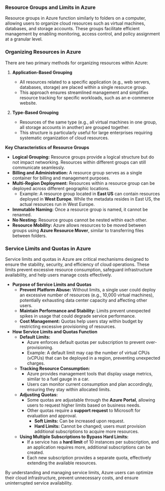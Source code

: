 ### **Resource Groups and Limits in Azure**  

Resource groups in Azure function similarly to folders on a computer, allowing users to organize cloud resources such as virtual machines, databases, and storage accounts. These groups facilitate efficient management by enabling monitoring, access control, and policy assignment at a granular level.  

### **Organizing Resources in Azure**  
There are two primary methods for organizing resources within Azure:  

1. **Application-Based Grouping**  
   - All resources related to a specific application (e.g., web servers, databases, storage) are placed within a single resource group.  
   - This approach ensures streamlined management and simplifies resource tracking for specific workloads, such as an e-commerce website.  

2. **Type-Based Grouping**  
   - Resources of the same type (e.g., all virtual machines in one group, all storage accounts in another) are grouped together.  
   - This structure is particularly useful for large enterprises requiring systematic organization of cloud resources.  

**Key Characteristics of Resource Groups**  
- **Logical Grouping:** Resource groups provide a logical structure but do not impact networking. Resources within different groups can still communicate seamlessly.  
- **Billing and Administration:** A resource group serves as a single container for billing and management purposes.  
- **Multi-Region Deployment:** Resources within a resource group can be deployed across different geographic locations.  
  - Example: A resource group located in **East US** can contain resources deployed in **West Europe**. While the metadata resides in East US, the actual resources run in West Europe.  
- **Immutable Naming:** Once a resource group is named, it cannot be renamed.  
- **No Nesting:** Resource groups cannot be nested within each other.  
- **Resource Mobility:** Azure allows resources to be moved between groups using **Azure Resource Mover**, similar to transferring files between folders.  

### **Service Limits and Quotas in Azure**  

Service limits and quotas in Azure are critical mechanisms designed to ensure the stability, security, and efficiency of cloud operations. These limits prevent excessive resource consumption, safeguard infrastructure availability, and help users manage costs effectively.  

- **Purpose of Service Limits and Quotas**  
   - **Prevent Platform Abuse:** Without limits, a single user could deploy an excessive number of resources (e.g., 10,000 virtual machines), potentially exhausting data center capacity and affecting other users.  
   - **Maintain Performance and Stability:** Limits prevent unexpected spikes in usage that could degrade service performance.  
   - **Cost Management:** Quotas help users stay within budget by restricting excessive provisioning of resources.  
- **How Service Limits and Quotas Function**  
   - **Default Limits:**  
      - Azure enforces default quotas per subscription to prevent over-provisioning.  
      - Example: A default limit may cap the number of virtual CPUs (vCPUs) that can be deployed in a region, preventing unexpected charges.  
   - **Tracking Resource Consumption:**  
      - Azure provides management tools that display usage metrics, similar to a fuel gauge in a car.  
      - Users can monitor current consumption and plan accordingly, ensuring they stay within allocated limits.  
   - **Adjusting Quotas:**  
      - Some quotas are adjustable through the **Azure Portal**, allowing users to request higher limits based on business needs.  
      - Other quotas require a **support request** to Microsoft for evaluation and approval.  
         - **Soft Limits:** Can be increased upon request.  
         - **Hard Limits:** Cannot be changed; users must provision additional subscriptions to acquire more resources.  
   - **Using Multiple Subscriptions to Bypass Hard Limits:**  
      - If a service has a **hard limit** of 10 instances per subscription, and an application requires more, additional subscriptions can be created.  
      - Each new subscription provides a separate quota, effectively extending the available resources.  

By understanding and managing service limits, Azure users can optimize their cloud infrastructure, prevent unnecessary costs, and ensure uninterrupted service availability.